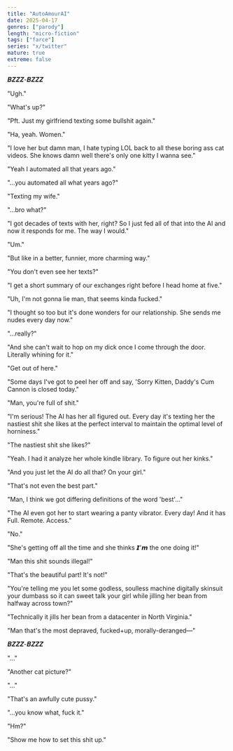 ```yaml
---
title: "AutoAmourAI"
date: 2025-04-17
genres: ["parody"]
length: "micro-fiction"
tags: ["farce"]
series: "x/twitter"
mature: true
extreme: false
---
```

𝑩𝒁𝒁𝒁-𝑩𝒁𝒁𝒁

"Ugh."

"What's up?"

"Pft. Just my girlfriend texting some bullshit again."

"Ha, yeah. Women."

"I love her but damn man, I hate typing LOL back to all these boring ass cat videos. She knows damn well there's only one kitty I wanna see."

"Yeah I automated all that years ago."

"...you automated all what years ago?"

"Texting my wife."

"...bro what?"

"I got decades of texts with her, right? So I just fed all of that into the AI and now it responds for me. The way I would."

"Um."

"But like in a better, funnier, more charming way."

"You don't even see her texts?"

"I get a short summary of our exchanges right before I head home at five."

"Uh, I'm not gonna lie man, that seems kinda fucked."

"I thought so too but it's done wonders for our relationship. She sends me nudes every day now."

"...really?"

"And she can't wait to hop on my dick once I come through the door. Literally whining for it."

"Get out of here."

"Some days I've got to peel her off and say, 'Sorry Kitten, Daddy's Cum Cannon is closed today."

"Man, you're full of shit."

"I'm serious! The AI has her all figured out. Every day it's texting her the nastiest shit she likes at the perfect interval to maintain the optimal level of horniness."

"The nastiest shit she likes?"

"Yeah. I had it analyze her whole kindle library. To figure out her kinks."

"And you just let the AI do all that? On your girl."

"That's not even the best part."

"Man, I think we got differing definitions of the word 'best'..."

"The AI even got her to start wearing a panty vibrator. Every day! And it has Full. Remote. Access."

"No."

"She's getting off all the time and she thinks 𝙄'𝙢 the one doing it!"

"Man this shit sounds illegal!"

"That's the beautiful part! It's not!"

"You're telling me you let some godless, soulless machine digitally skinsuit your dumbass so it can sweet talk your girl while jilling her bean from halfway across town?"

"Technically it jills her bean from a datacenter in North Virginia."

"Man that's the most depraved, fucked+up, morally-deranged—"

𝑩𝒁𝒁𝒁-𝑩𝒁𝒁𝒁

"..."

"Another cat picture?"

"..."

"That's an awfully cute pussy."

"...you know what, fuck it."

"Hm?"

"Show me how to set this shit up."
